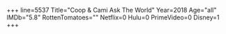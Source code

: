 +++
line=5537
Title="Coop & Cami Ask The World"
Year=2018
Age="all"
IMDb="5.8"
RottenTomatoes=""
Netflix=0
Hulu=0
PrimeVideo=0
Disney=1
+++

